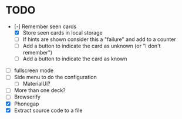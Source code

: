 TODO
====

 - [-] Remember seen cards
   - [x] Store seen cards in local storage
   - [ ] If hints are shown consider this a "failure" and add to a counter
   - [ ] Add a button to indicate the card as unknown (or "I don't remember")
   - [ ] Add a button to indicate the card as known
 - [ ] fullscreen mode
 - [ ] Side menu to do the configuration
   - [ ] MaterialUi?
 - [ ] More than one deck?
 - [ ] Browserify
 - [x] Phonegap
 - [x] Extract source code to a file
